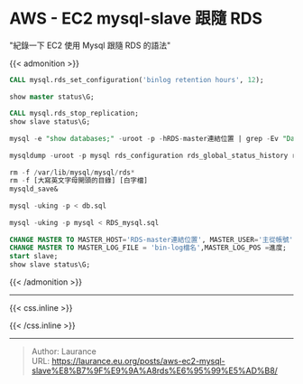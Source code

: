 # AWS - EC2 mysql-slave 跟隨 RDS


<!--more-->
"紀錄一下 EC2 使用 Mysql 跟隨 RDS 的語法"

{{< admonition >}}
```sql
CALL mysql.rds_set_configuration('binlog retention hours', 12);
    
show master status\G;
    
CALL mysql.rds_stop_replication;
show slave status\G;
    
mysql -e "show databases;" -uroot -p -hRDS-master連結位置 | grep -Ev "Database|XXX_mariadb|information_schema|innodb|mysql|performance_schema" | xargs mysqldump -uroot -p -hRDS-master連結位置 --databases > db.sql 
    
mysqldump -uroot -p mysql rds_configuration rds_global_status_history rds_global_status_history_old rds_heartbeat2 rds_history rds_replication_status rds_sysinfo slow_log_template > RDS_mysql.sql
    
rm -f /var/lib/mysql/mysql/rds*
rm -f [大寫英文字母開頭的目錄] [白字檔]
mysqld_save&
    
mysql -uking -p < db.sql
    
mysql -uking -p mysql < RDS_mysql.sql
    
CHANGE MASTER TO MASTER_HOST='RDS-master連結位置', MASTER_USER='主從帳號', MASTER_PASSWORD='主從密碼';  ----跟隨RDS-master
CHANGE MASTER TO MASTER_LOG_FILE = 'bin-log檔名',MASTER_LOG_POS =進度;
start slave;
show slave status\G;
```
    
{{< /admonition >}}


***

{{< css.inline >}}
<style>
.emojify {
	font-family: Apple Color Emoji, Segoe UI Emoji, NotoColorEmoji, Segoe UI Symbol, Android Emoji, EmojiSymbols;
	font-size: 2rem;
	vertical-align: middle;
}
@media screen and (max-width:650px) {
  .nowrap {
    display: block;
    margin: 25px 0;
  }
}
</style>
{{< /css.inline >}}


---

> Author: Laurance  
> URL: https://laurance.eu.org/posts/aws-ec2-mysql-slave%E8%B7%9F%E9%9A%A8rds%E6%95%99%E5%AD%B8/  

